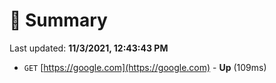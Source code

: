 # 📖 Summary
Last updated: **11/3/2021, 12:43:43 PM**

- `GET` [https://google.com](https://google.com) - **Up** (109ms)
